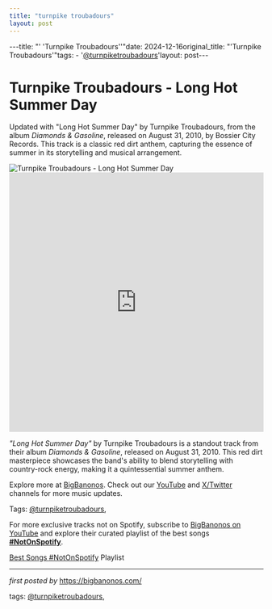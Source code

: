 ```yaml
---
title: "turnpike troubadours"
layout: post
---
```

---title: "' 'Turnpike Troubadours''"date: 2024-12-16original_title: "'Turnpike Troubadours'"tags:  - '[@turnpiketroubadours](/tags/turnpiketroubadours/)'layout: post---<!-- Title of the Post --><h1 >Turnpike Troubadours - Long Hot Summer Day</h1> <!-- Introductory Text --><p >Updated with "Long Hot Summer Day" by Turnpike Troubadours, from the album *Diamonds & Gasoline*, released on August 31, 2010, by Bossier City Records. This track is a classic red dirt anthem, capturing the essence of summer in its storytelling and musical arrangement.</p> <!-- Featured Image --><div > <img src="https://d1m6300l53o0vp.cloudfront.net/wp-content/uploads/2019/11/70_DB_Spotlight1_TurnpikeTroubadours_Justin-Voight.jpg" alt="Turnpike Troubadours - Long Hot Summer Day" /></div> <!-- YouTube Video Embed --><div > <iframe width="100%" height="514" src="https://www.youtube.com/embed/Ahmn02Urc0c" title="Long Hot Summer Days - Turnpike Troubadours" frameborder="0" allow="accelerometer; autoplay; clipboard-write; encrypted-media; gyroscope; picture-in-picture; web-share" referrerpolicy="strict-origin-when-cross-origin" allowfullscreen></iframe></div> <!-- Song Information --><div > <p><em>"Long Hot Summer Day"</em> by Turnpike Troubadours is a standout track from their album *Diamonds & Gasoline*, released on August 31, 2010. This red dirt masterpiece showcases the band's ability to blend storytelling with country-rock energy, making it a quintessential summer anthem.</p></div> <!-- Footer Links --><div > <p>Explore more at <a href="https://bigbanonos.com/" target="_blank">BigBanonos</a>. Check out our <a href="https://www.youtube.com/[@BigBanonos](/tags/BigBanonos/)" target="_blank">YouTube</a> and <a href="https://x.com/bigbanonos" target="_blank">X/Twitter</a> channels for more music updates.</p></div> <!-- Tags --><p >Tags: [@turnpiketroubadours](/tags/turnpiketroubadours/),</p><!--Subscribe and Playlist Links--><div>    <p>For more exclusive tracks not on Spotify, subscribe to <a href="https://www.youtube.com/[@BigBanonos](/tags/BigBanonos/)" target="_blank">BigBanonos on YouTube</a> and explore their curated playlist of the best songs <strong>[#NotOnSpotify](/tags/NotOnSpotify/)</strong>.</p>    <p><a href="https://www.youtube.com/playlist?list=PLtuNtuTatqI0kFahUCbtbfenC_ET5O_tr" target="_blank">Best Songs [#NotOnSpotify](/tags/NotOnSpotify/) Playlist<br /></a></p></div><hr /><p><em>first posted by</em> <a href="https://bigbanonos.com/" rel="noopener" target="_new">https://bigbanonos.com/</a></p><p>tags: [@turnpiketroubadours](/tags/turnpiketroubadours/),</p>
